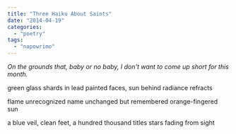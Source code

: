 ```yaml
---
title: "Three Haiku About Saints"
date: "2014-04-19"
categories: 
  - "poetry"
tags: 
  - "napowrimo"
---
```


_On the grounds that, baby or no baby, I don't want to come up short for this month._

green glass shards in lead painted faces, sun behind radiance refracts

flame unrecognized name unchanged but remembered orange-fingered sun

a blue veil, clean feet, a hundred thousand titles stars fading from sight
